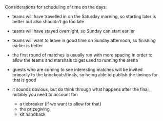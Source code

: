Considerations for scheduling of time on the days:
- teams will have travelled in on the Saturday morning, so starting later is better but also shouldn't go too late
- teams will have stayed overnight, so Sunday can start earlier
- teams will want to leave in good time on Sunday afternoon, so finishing earlier is better

- the first round of matches is usually run with more spacing in order to allow the teams and marshals to get used to running the arena

- guests who are coming to see interesting matches will be invited primarily to the knockouts/finals, so being able to publish the timings for that is good

- it sounds obvious, but do think through what happens after the final, notably you need to account for:
  - a tiebreaker (if we want to allow for that)
  - the prizegiving
  - kit handback

